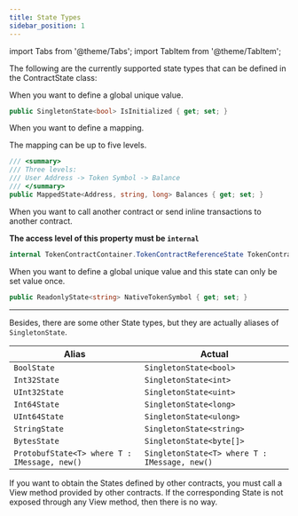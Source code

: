 ```yaml
---
title: State Types
sidebar_position: 1
---
```


import Tabs from '@theme/Tabs';
import TabItem from '@theme/TabItem';

The following are the currently supported state types that can be defined in the ContractState class:

<Tabs>
<TabItem value="SingletonState" label="SingletonState">

When you want to define a global unique value.

```csharp
public SingletonState<bool> IsInitialized { get; set; }
```

</TabItem>
<TabItem value="MappedState" label="MappedState">

When you want to define a mapping.

The mapping can be up to five levels.

```csharp
/// <summary>
/// Three levels:
/// User Address -> Token Symbol -> Balance
/// </summary>
public MappedState<Address, string, long> Balances { get; set; }
```

</TabItem>
<TabItem value="ContractReferenceState" label="ContractReferenceState">
  
When you want to call another contract or send inline transactions to another contract.

**The access level of this property must be `internal`**

```csharp
internal TokenContractContainer.TokenContractReferenceState TokenContract { get; set; }
```

</TabItem>
<TabItem value="ReadonlyState" label="ReadonlyState">
  
When you want to define a global unique value and this state can only be set value once.

```csharp
public ReadonlyState<string> NativeTokenSymbol { get; set; }
```

</TabItem>
</Tabs>

---

Besides, there are some other State types, but they are actually aliases of `SingletonState`.

| Alias                                        | Actual                                        |
| -------------------------------------------- | --------------------------------------------- |
| `BoolState`                                  | `SingletonState<bool>`                        |
| `Int32State`                                 | `SingletonState<int>`                         |
| `UInt32State`                                | `SingletonState<uint>`                        |
| `Int64State`                                 | `SingletonState<long>`                        |
| `UInt64State`                                | `SingletonState<ulong>`                       |
| `StringState`                                | `SingletonState<string>`                      |
| `BytesState`                                 | `SingletonState<byte[]>`                      |
| `ProtobufState<T> where T : IMessage, new()` | `SingletonState<T> where T : IMessage, new()` |

If you want to obtain the States defined by other contracts, you must call a View method provided by other contracts. If the corresponding State is not exposed through any View method, then there is no way.